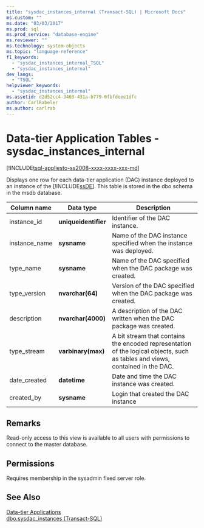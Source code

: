 ```yaml
---
title: "sysdac_instances_internal (Transact-SQL) | Microsoft Docs"
ms.custom: ""
ms.date: "03/03/2017"
ms.prod: sql
ms.prod_service: "database-engine"
ms.reviewer: ""
ms.technology: system-objects
ms.topic: "language-reference"
f1_keywords: 
  - "sysdac_instances_internal_TSQL"
  - "sysdac_instances_internal"
dev_langs: 
  - "TSQL"
helpviewer_keywords: 
  - "sysdac_instances_internal"
ms.assetid: d2d52cc4-3463-431a-b779-6fbfdeee1dfc
author: CarlRabeler
ms.author: carlrab
---
```

# Data-tier Application Tables - sysdac_instances_internal
[!INCLUDE[tsql-appliesto-ss2008-xxxx-xxxx-xxx-md](../../includes/tsql-appliesto-ss2008-xxxx-xxxx-xxx-md.md)]

  Displays one row for each data-tier application (DAC) instance deployed to an instance of the [!INCLUDE[ssDE](../../includes/ssde-md.md)]. This table is stored in the dbo schema in the msdb database.  
  
|Column name|Data type|Description|  
|-----------------|---------------|-----------------|  
|instance_id|**uniqueidentifier**|Identifier of the DAC instance.|  
|instance_name|**sysname**|Name of the DAC instance specified when the instance was deployed.|  
|type_name|**sysname**|Name of the DAC specified when the DAC package was created.|  
|type_version|**nvarchar(64)**|Version of the DAC specified when the DAC package was created.|  
|description|**nvarchar(4000)**|A description of the DAC written when the DAC package was created.|  
|type_stream|**varbinary(max)**|A bit stream that contains the encoded representation of the logical objects, such as tables and views, contained in the DAC.|  
|date_created|**datetime**|Date and time the DAC instance was created.|  
|created_by|**sysname**|Login that created the DAC instance|  
  
## Remarks  
 Read-only access to this view is available to all users with permissions to connect to the master database.  
  
## Permissions  
 Requires membership in the sysadmin fixed server role.  
  
## See Also  
 [Data-tier Applications](../../relational-databases/data-tier-applications/data-tier-applications.md)   
 [dbo.sysdac_instances &#40;Transact-SQL&#41;](../../relational-databases/system-catalog-views/data-tier-application-views-dbo-sysdac-instances.md)  
  
  
